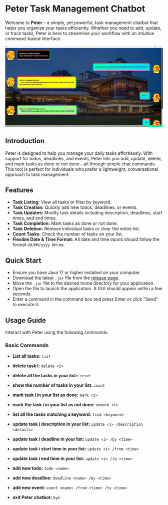 # Peter Task Management Chatbot

Welcome to **Peter** – a simple, yet powerful, task management chatbot that helps you organize your tasks efficiently. Whether you need to add, update, or track tasks, Peter is here to streamline your workflow with an intuitive command-based interface.

![Product Screenshot](Peter.png)  







## Introduction

Peter is designed to help you manage your daily tasks effortlessly. With support for todos, deadlines, and events, Peter lets you add, update, delete, and mark tasks as done or not done—all through simple chat commands. This tool is perfect for individuals who prefer a lightweight, conversational approach to task management.


## Features

- **Task Listing:** View all tasks or filter by keyword.
- **Task Creation:** Quickly add new todos, deadlines, or events.
- **Task Updates:** Modify task details including description, deadlines, start times, and end times.
- **Task Completion:** Mark tasks as done or not done.
- **Task Deletion:** Remove individual tasks or clear the entire list.
- **Count Tasks:** Check the number of tasks on your list.
- **Flexible Date & Time Format:** All date and time inputs should follow the format `dd/MM/yyyy HH:mm`.


## Quick Start

- Ensure you have Java 17 or higher installed on your computer.
- Download the latest `.jar` file from the [release page](https://github.com/NHT020305/ip/releases).
- Move the `.jar` file to the desired home directory for your application.
- Open the file to launch the application. A GUI should appear within a few seconds.
- Enter a command in the command box and press Enter or click "Send" to execute it.


## Usage Guide

Interact with Peter using the following commands:

### Basic Commands

- **List all tasks:**  `list`

- **delete task i:**  `delete <i>`

- **delete all the tasks in your list::**  `reset`

- **show the number of tasks in your list:**  `count`

- **mark task i in your list as done:**  `mark <i>`

- **mark the task i in your list as not done:**  `unmark <i>`

- **list all the tasks matching a keyword:**  `find <keyword>`

- **update task i description in your list:**  `update <i> /description <details>`

- **update task i deadline in your list:**  `update <i> /by <time>`

- **update task i start time in your list:**  `update <i> /from <time>`

- **update task i end time in your list:**  `update <i> /to <time>`

- **add new todo:**  `todo <name>`

- **add new deadline:**  `deadline <name> /by <time>`

- **add new event:**  `event <name> /from <time> /to <time>`

- **exit Peter chatbot:**  `bye`
